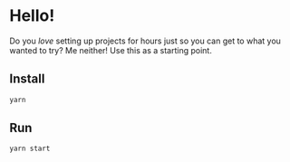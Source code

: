 # Hello!

Do you _love_ setting up projects for hours just so you can get to what you
wanted to try?  Me neither!  Use this as a starting point.


## Install

```sh
yarn
```

## Run

```sh
yarn start
```
